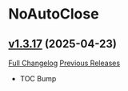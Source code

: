 # NoAutoClose

## [v1.3.17](https://github.com/NumyAddon/NoAutoClose/tree/v1.3.17) (2025-04-23)
[Full Changelog](https://github.com/NumyAddon/NoAutoClose/compare/v1.3.16...v1.3.17) [Previous Releases](https://github.com/NumyAddon/NoAutoClose/releases)

- TOC Bump  
